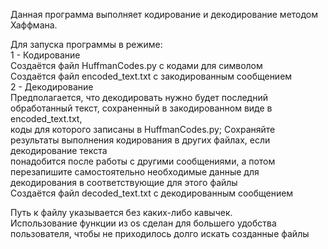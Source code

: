 Данная программа выполняет кодирование и декодирование методом Хаффмана.   <br />

Для запуска программы в режиме:  <br />
            1 - Кодирование <br /> 
                      Создаётся файл HuffmanCodes.py с кодами для символом   <br />
                      Создаётся файл encoded_text.txt с закодированным сообщением  <br />
            2 - Декодирование  <br />
                      Предполагается, что декодировать нужно будет последний обработанный текст, сохраненный в закодированном виде в  encoded_text.txt,  
                      коды для которого записаны в  HuffmanCodes.py; Сохраняйте результаты выполнения кодирования в других файлах, если декодирование текста  
                        понадобится после работы с другими сообщениями, а потом перезапишите самостоятельно необходимые данные для декодирования в соответствующие для этого файлы<br />
                      Создаётся файл decoded_text.txt с декодированным сообщением  <br />

Путь к файлу указывается без каких-либо кавычек.  <br />
Использование функции из os сделан для большего удобства пользователя, чтобы не приходилось долго искать созданные файлы  <br />
